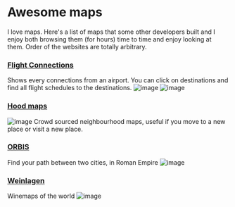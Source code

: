 # Awesome maps

I love maps. Here's a list of maps that some other developers built and I enjoy both browsing them (for hours) time to time and enjoy looking at them. Order of the websites are totally arbitrary.


### [Flight Connections](flightconnections.com)
Shows every connections from an airport. You can click on destinations and find all flight schedules to the destinations.
![image](https://user-images.githubusercontent.com/3067070/109463595-24cbb380-7a1a-11eb-9cad-7a0e85eeedca.png)
![image](https://user-images.githubusercontent.com/3067070/109463923-afacae00-7a1a-11eb-8fac-52f1d4315387.png)

### [Hood maps](https://hoodmaps.com/)
![image](https://user-images.githubusercontent.com/3067070/109464104-f7333a00-7a1a-11eb-82e4-c0cb52200cfb.png)
Crowd sourced neighbourhood maps, useful if you move to a new place or visit a new place.

### [ORBIS](https://orbis.stanford.edu/)
Find your path between two cities, in Roman Empire
![image](https://user-images.githubusercontent.com/3067070/109465460-1206ae00-7a1d-11eb-8310-0d6fc92a7526.png)


### [Weinlagen](https://weinlagen-info.de/)
Winemaps of the world
![image](https://user-images.githubusercontent.com/3067070/156110580-8a213daf-847e-4701-aea0-570cdab80f55.png)
